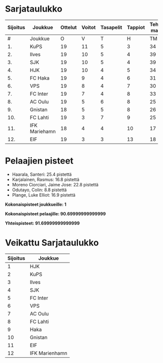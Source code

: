 # Sarjataulukko
| Sijoitus | Joukkue | Ottelut | Voitot | Tasapelit | Tappiot | Tehdyt maalit | Päästetyt maalit | Maaliero | Syötöt |
|----------|---------|---------|--------|-----------|---------|----------------|-------------------|----------|-------|
|# | Joukkue | O | V | T | H | TM | PM | ME | S | L | L% | R | KK | PK | PA | P|
|1. | KuPS | 19 | 11 | 5 | 3 | 34 | 20 | 14 | 14 | 215 | 15,81 | 192 | 26 | 1 | 26 | 38|
|2. | Ilves | 19 | 10 | 5 | 4 | 39 | 23 | 16 | 32 | 210 | 18,57 | 209 | 47 | 4 | 35 | 35|
|3. | SJK | 19 | 10 | 5 | 4 | 39 | 28 | 11 | 26 | 237 | 16,46 | 235 | 46 | 0 | 36 | 35|
|4. | HJK | 19 | 10 | 4 | 5 | 34 | 20 | 14 | 24 | 259 | 13,13 | 200 | 32 | 1 | 29 | 34|
|5. | FC Haka | 19 | 9 | 4 | 6 | 31 | 28 | 3 | 23 | 167 | 18,56 | 248 | 55 | 1 | 37 | 31|
|6. | VPS | 19 | 8 | 4 | 7 | 30 | 31 | -1 | 17 | 216 | 13,89 | 218 | 34 | 2 | 31 | 28|
|7. | FC Inter | 19 | 7 | 4 | 8 | 33 | 27 | 6 | 25 | 191 | 17,28 | 199 | 47 | 2 | 35 | 25|
|8. | AC Oulu | 19 | 5 | 6 | 8 | 25 | 31 | -6 | 16 | 161 | 15,53 | 264 | 53 | 5 | 30 | 21|
|9. | Gnistan | 18 | 5 | 5 | 8 | 26 | 32 | -6 | 18 | 158 | 16,46 | 196 | 54 | 1 | 24 | 20|
|10. | FC Lahti | 19 | 3 | 7 | 9 | 25 | 37 | -12 | 20 | 163 | 15,34 | 191 | 45 | 1 | 31 | 16|
|11. | IFK Mariehamn | 18 | 4 | 4 | 10 | 17 | 32 | -15 | 9 | 132 | 12,88 | 190 | 44 | 4 | 22 | 16|
|12. | EIF | 19 | 3 | 3 | 13 | 18 | 42 | -24 | 10 | 152 | 11,84 | 195 | 53 | 4 | 23 | 12|

# Pelaajien pisteet
* Haarala, Santeri: 25.4 pistettä
* Karjalainen, Rasmus: 16.8 pistettä
* Moreno Ciorciari, Jaime Jose: 22.8 pistettä
* Odutayo, Colin: 8.8 pistettä
* Plange, Luke Elliot: 16.9 pistettä

**Kokonaispisteet joukkueille: 1**

**Kokonaispisteet pelaajille: 90.69999999999999**

**Yhteispisteet: 91.69999999999999**

# Veikattu Sarjataulukko
| Sijoitus | Joukkue |
|----------|---------|
| 1 | HJK |
| 2 | KuPS |
| 3 | Ilves |
| 4 | SJK |
| 5 | FC Inter |
| 6 | VPS |
| 7 | AC Oulu |
| 8 | FC Lahti |
| 9 | Haka |
| 10 | Gnistan |
| 11 | EIF |
| 12 | IFK Marienhamn |
